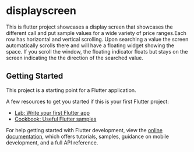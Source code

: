 # displayscreen

This is flutter project showcases a display screen that showcases the different call and put 
 sample values for a wide variety of price ranges.Each row has horizontal and vertical scrolling.
Upon searching a value the screen automatically scrolls there and will have a floating widget showing the space.
If you scroll the window, the floating indicator floats but stays on the screen indicating the 
the direction of the searched value.

## Getting Started

This project is a starting point for a Flutter application.

A few resources to get you started if this is your first Flutter project:

- [Lab: Write your first Flutter app](https://docs.flutter.dev/get-started/codelab)
- [Cookbook: Useful Flutter samples](https://docs.flutter.dev/cookbook)

For help getting started with Flutter development, view the
[online documentation](https://docs.flutter.dev/), which offers tutorials,
samples, guidance on mobile development, and a full API reference.

